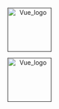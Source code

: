 <p align="center"><a href="" target="_blank" rel="noopener noreferrer"><img width="100" src="https://cdn.discordapp.com/attachments/710857234657050676/850379668954677278/PicsArt_06-04-11.25.08.png" alt="Vue_logo"></a></p>
<p align="center"><a href="" target="_blank" rel="noopener noreferrer"><img width="100" src="https://img.shields.io/apm/l/vim-mode?logo" alt="Vue_logo"></a></p>
